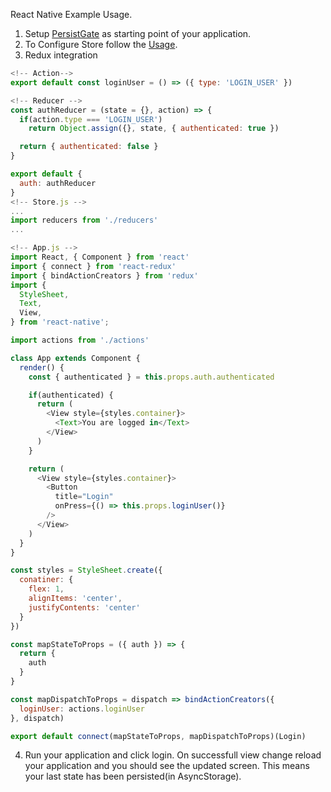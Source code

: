React Native Example Usage.

1. Setup [PersistGate](./PersistGate.md) as starting point of your application.
2. To Configure Store follow the [Usage](/rt2zz/redux-persist/blob/master/README.md#usage).
3. Redux integration

```js
<!-- Action-->
export default const loginUser = () => ({ type: 'LOGIN_USER' })

<!-- Reducer -->
const authReducer = (state = {}, action) => {
  if(action.type === 'LOGIN_USER')
    return Object.assign({}, state, { authenticated: true })

  return { authenticated: false }
}

export default {
  auth: authReducer
}
<!-- Store.js -->
...
import reducers from './reducers'
...

<!-- App.js -->
import React, { Component } from 'react'
import { connect } from 'react-redux'
import { bindActionCreators } from 'redux'
import {
  StyleSheet,
  Text,
  View,
} from 'react-native';

import actions from './actions'

class App extends Component {
  render() {
    const { authenticated } = this.props.auth.authenticated

    if(authenticated) {
      return (
        <View style={styles.container}>
          <Text>You are logged in</Text>
        </View>
      )
    }

    return (
      <View style={styles.container}>
        <Button
          title="Login"
          onPress={() => this.props.loginUser()}
        />
      </View>
    )
  }
}

const styles = StyleSheet.create({
  conatiner: {
    flex: 1,
    alignItems: 'center',
    justifyContents: 'center'
  }
})

const mapStateToProps = ({ auth }) => {
  return {
    auth
  }
}

const mapDispatchToProps = dispatch => bindActionCreators({
  loginUser: actions.loginUser
}, dispatch)

export default connect(mapStateToProps, mapDispatchToProps)(Login)
```

4. Run your application and click login. On successfull view change reload your application and you should see the updated screen. This means your last state has been persisted(in AsyncStorage).
